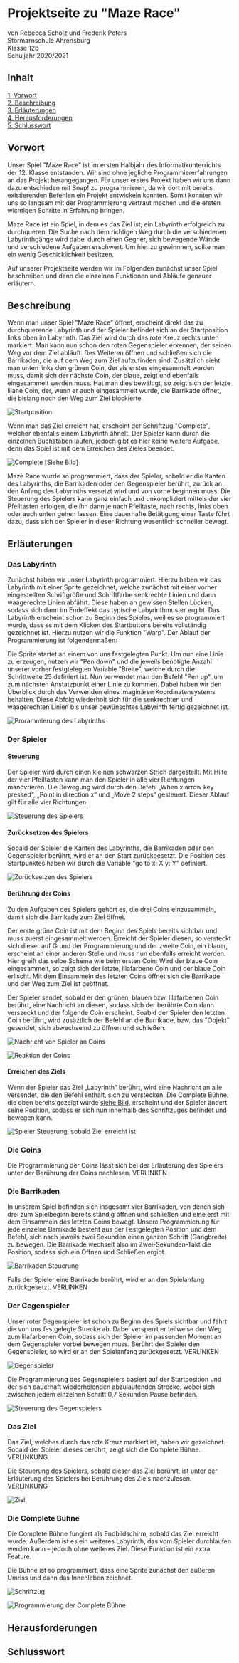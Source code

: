# Projektseite zu "Maze Race"

von Rebecca Scholz und Frederik Peters                                                                                                                                             
Stormarnschule Ahrensburg                                                                                                                                                           
Klasse 12b                                                                                                                                                                         
Schuljahr 2020/2021


## Inhalt 

[1. Vorwort](#1)                                                                                                                                                                   
[2. Beschreibung](#2)                                                                                                                                                               
[3. Erläuterungen](#3)                                                                                                                                                             
[4. Herausforderungen](#4)                                                                                                                                                         
[5. Schlusswort](#5)


## Vorwort<a name="1"></a>

Unser Spiel "Maze Race" ist im ersten Halbjahr des Informatikunterrichts der 12. Klasse entstanden. Wir sind ohne jegliche Programmiererfahrungen an das Projekt herangegangen. Für unser erstes Projekt haben wir uns dann dazu entschieden mit Snap! zu programmieren, da wir dort mit bereits existierenden Befehlen ein Projekt entwickeln konnten. Somit konnten wir uns so langsam mit der Programmierung vertraut machen und die ersten wichtigen Schritte in Erfahrung bringen.

Maze Race ist ein Spiel, in dem es das Ziel ist, ein Labyrinth erfolgreich zu durchqueren. Die Suche nach dem richtigen Weg durch die verschiedenen Labyrinthgänge wird dabei durch einen Gegner, sich bewegende Wände und verschiedene Aufgaben erschwert. Um hier zu gewinnnen, sollte man ein wenig Geschicklichkeit besitzen.

Auf unserer Projektseite werden wir im Folgenden zunächst unser Spiel beschreiben und dann die einzelnen Funktionen und Abläufe genauer erläutern.

## Beschreibung <a name="2"></a>

Wenn man unser Spiel "Maze Race" öffnet, erscheint direkt das zu durchquerende Labyrinth und der Spieler befindet sich an der Startposition links oben im Labyrinth. Das Ziel wird durch das rote Kreuz rechts unten markiert. Man kann nun schon den roten Gegenspieler erkennen, der seinen Weg vor dem Ziel abläuft. Des Weiteren öffnen und schließen sich die Barrikaden, die auf dem Weg zum Ziel aufzufinden sind. Zusätzlich sieht man unten links den grünen Coin, der als erstes eingesammelt werden muss, damit sich der nächste Coin, der blaue, zeigt und ebenfalls eingesammelt werden muss. Hat man dies bewältigt, so zeigt sich der letzte lilane Coin, der, wenn er auch eingesammelt wurde, die Barrikade öffnet, die bislang noch den Weg zum Ziel blockierte. 

![Startposition](https://github.com/Frebecca/Projekt/blob/master/PB-start%20screen.PNG)

Wenn man das Ziel erreicht hat, erscheint der Schriftzug "Complete", welcher ebenfalls einem Labyrinth ähnelt. Der Spieler kann durch die einzelnen Buchstaben laufen, jedoch gibt es hier keine weitere Aufgabe, denn das Spiel ist mit dem Erreichen des Zieles beendet.

![Complete](https://github.com/Frebecca/Projekt/blob/master/PB-complete%20screen.PNG)
[Siehe Bild] <a name="a"></a>

Maze Race wurde so programmiert, dass der Spieler, sobald er die Kanten des Labyrinths, die Barrikaden oder den Gegenspieler berührt, zurück an den Anfang des Labyrinths versetzt wird und von vorne beginnen muss. Die Steuerung des Spielers kann ganz einfach und unkompliziert mittels der vier Pfeiltasten erfolgen, die ihn dann je nach Pfeiltaste, nach rechts, links oben oder auch unten gehen lassen. Eine dauerhafte Betätigung einer Taste führt dazu, dass sich der Spieler in dieser Richtung wesentlich schneller bewegt.

## Erläuterungen <a name="3"></a>

### Das Labyrinth
Zunächst haben wir unser Labyrinth programmiert. Hierzu haben wir das Labyrinth mit einer Sprite gezeichnet, welche zunächst mit einer vorher eingestellten Schriftgröße und Schriftfarbe senkrechte Linien und dann waagerechte Linien abfährt. Diese haben an gewissen Stellen Lücken, sodass sich dann im Endeffekt das typische Labyrinthmuster ergibt. Das Labyrinth erscheint schon zu Beginn des Spieles, weil es so programmiert wurde, dass es mit dem Klicken des Startbuttons bereits vollständig gezeichnet ist. Hierzu nutzen wir die Funktion "Warp".
Der Ablauf der Programmierung ist folgendermaßen:

Die Sprite startet an einem von uns festgelegten Punkt. Um nun eine Linie zu erzeugen, nutzen wir "Pen down" und die jeweils benötigte Anzahl unserer vorher festgtelegten Variable "Breite", welche durch die Schrittweite 25 definiert ist. Nun verwendet man den Befehl "Pen up", um zum nächsten Anstatzpunkt einer Linie zu kommen. Dabei haben wir den Überblick durch das Verwenden eines imaginären Koordinatensystems behalten. Diese Abfolg wiederholt sich für die senkrechten und waagerechten Linien bis unser gewünschtes Labyrinth fertig gezeichnet ist.

![Prorammierung des Labyrinths](https://github.com/Frebecca/Projekt/blob/master/PB-Labyrinth%20descr.PNG)

### Der Spieler

#### Steuerung
Der Spieler wird durch einen kleinen schwarzen Strich dargestellt. Mit Hilfe der vier Pfeiltasten kann man den Spieler in alle vier Richtungen manövrieren. Die Bewegung wird durch den Befehl „When x arrow key pressed“, „Point in direction x“ und „Move 2 steps“ gesteuert. Dieser Ablauf gilt für alle vier Richtungen.

![Steuerung des Spielers](https://github.com/Frebecca/Projekt/blob/master/Spieler%20Steuerung.png)

#### Zurücksetzen des Spielers

Sobald der Spieler die Kanten des Labyrinths, die Barrikaden oder den Gegenspieler berührt, wird er an den Start zurückgesetzt. Die Position des Startpunktes haben wir durch die Variable "go to x: X y: Y" definiert.

![Zurücksetzen des Spielers](https://github.com/Frebecca/Projekt/blob/master/Spieler%20Zs.png)

#### Berührung der Coins

Zu den Aufgaben des Spielers gehört es, die drei Coins einzusammeln, damit sich die Barrikade zum Ziel öffnet. 

Der erste grüne Coin ist mit dem Beginn des Spiels bereits sichtbar und muss zuerst eingesammelt werden. Erreicht der Spieler diesen, so versteckt sich dieser auf Grund der Programmierung und der zweite Coin, ein blauer, erscheint an einer anderen Stelle und muss nun ebenfalls erreicht werden. Hier greift das selbe Schema wie beim ersten Coin: Wird der blaue Coin eingesammelt, so zeigt sich der letzte, lilafarbene Coin und der blaue Coin erlischt. Mit dem Einsammeln des letzten Coins öffnet sich die Barrikade und der Weg zum Ziel ist geöffnet.

Der Spieler sendet, sobald er den grünen, blauen bzw. lilafarbenen Coin berührt, eine Nachricht an diesen, sodass sich der berührte Coin dann verszeckt und der folgende Coin erscheint. Soabld der Spieler den letzten Coin berührt, wird zusäztlich der Befehl an die Barrikade, bzw. das "Objekt" gesendet, sich abwechselnd zu öffnen und schließen.

![Nachricht von Spieler an Coins](https://github.com/Frebecca/Projekt/blob/master/Coins%20Spieler.png)

![Reaktion der Coins](https://github.com/Frebecca/Projekt/blob/master/Coins%20Coin.png)


#### Erreichen des Ziels 

Wenn der Spieler das Ziel „Labyrinth“ berührt, wird eine Nachricht an alle versendet, die den Befehl enthält, sich zu verstecken. Die Complete Bühne, die oben bereits gezeigt wurde [siehe Bild](#a), erscheint und der Spieler ändert seine Position, sodass er sich nun innerhalb des Schriftzuges befindet und bewegen kann.

![Spieler Steuerung, sobald Ziel erreicht ist](https://github.com/Frebecca/Projekt/blob/master/Spieler%20Ziel.png)

### Die Coins

Die Programmierung der Coins lässt sich bei der Erläuterung des Spielers unter der Berührung der Coins nachlesen.
VERLINKEN

### Die Barrikaden

In unserem Spiel befinden sich insgesamt vier Barrikaden, von denen sich drei zum Spielbeginn bereits ständig öffnen und schließen und eine erst mit dem Einsammeln des letzten Coins bewegt.
Unsere Programmierung für jede einzelne Barrikade besteht aus der Festgelegten Position und dem Befehl, sich nach jeweils zwei Sekunden einen ganzen Schritt (Gangbreite) zu bewegen. Die Barrikade wechselt also im Zwei-Sekunden-Takt die Position, sodass sich ein Öffnen und Schließen ergibt.

![Barrikaden Steuerung](https://github.com/Frebecca/Projekt/blob/master/Barrikade%20Str.png)

Falls der Spieler eine Barrikade berührt, wird er an den Spielanfang zurückgesetzt. VERLINKEN

### Der Gegenspieler

Unser roter Gegenspieler ist schon zu Beginn des Spiels sichtbar und fährt die von uns festgelegte Strecke ab. Dabei versperrt er teilweise den Weg zum lilafarbenen Coin, sodass sich der Spieler im passenden Moment an dem Gegenspieler vorbei bewegen muss. Berührt der Spieler den Gegenspieler, so wird er an den Spielanfang zurückgesetzt. VERLINKEN

![Gegenspieler](https://github.com/Frebecca/Projekt/blob/master/Gegenspieler.png)

Die Programmierung des Gegenspielers basiert auf der Startposition und der sich dauerhaft wiederholenden abzulaufenden Strecke, wobei sich zwischen jedem einzelnen Schritt 0,7 Sekunden Pause befinden. 

![Steuerung des Gegenspielers](https://github.com/Frebecca/Projekt/blob/master/Str%20Gegenspieler.png)

### Das Ziel

Das Ziel, welches durch das rote Kreuz markiert ist, haben wir gezeichnet. Sobald der Spieler dieses berührt, zeigt sich die Complete Bühne. VERLINKUNG

Die Steuerung des Spielers, sobald dieser das Ziel berührt, ist unter der Erläuterung des Spielers bei Berührung des Ziels nachzulesen. VERLINKUNG

![Ziel](https://github.com/Frebecca/Projekt/blob/master/Ziel.png)

### Die Complete Bühne

Die Complete Bühne fungiert als Endbildschirm, sobald das Ziel erreicht wurde. Außerdem ist es ein weiteres Labyrinth, das vom Spieler durchlaufen werden kann – jedoch ohne weiteres Ziel. Diese Funktion ist ein extra Feature. 

Die Bühne ist so programmiert, dass eine Sprite zunächst den äußeren Umriss und dann das Innenleben zeichnet. 

![Schriftzug](https://github.com/Frebecca/Projekt/blob/master/C%20B.png)

![Programmierung der Complete Bühne](https://github.com/Frebecca/Projekt/blob/master/C%20B%202.png)

## Herausforderungen <a name="4"></a>

## Schlusswort <a name="5"></a>
